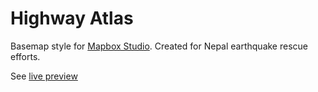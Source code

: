 Highway Atlas
===========================
Basemap style for [Mapbox Studio](https://github.com/mapbox/mapbox-studio). Created for Nepal earthquake rescue efforts.

See [live preview](https://api.tiles.mapbox.com/v4/planemad.66359ac0/page.html?access_token=pk.eyJ1IjoicGxhbmVtYWQiLCJhIjoiemdYSVVLRSJ9.g3lbg_eN0kztmsfIPxa9MQ#9/27.7164/84.2542)
